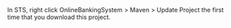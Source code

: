 In STS, right click OnlineBankingSystem > Maven > Update Project the first time that you download this project.